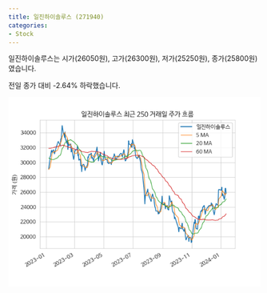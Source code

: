 ```yaml
---
title: 일진하이솔루스 (271940)
categories:
- Stock
---
```


일진하이솔루스는 시가(26050원), 고가(26300원), 저가(25250원), 종가(25800원)였습니다.

전일 종가 대비 -2.64% 하락했습니다.

<!-- more -->

![271940](/assets/images/stock/271940.png)